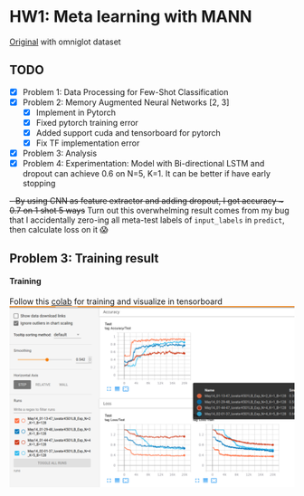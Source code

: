 # HW1: Meta learning with MANN

[Original](http://cs330.stanford.edu/material/hw1_updated.zip) with omniglot dataset

## TODO
- [x] Problem 1: Data Processing for Few-Shot Classification
- [x] Problem 2: Memory Augmented Neural Networks [2, 3]
    - [x] Implement in Pytorch
    - [x] Fixed pytorch training error
    - [x] Added support cuda and tensorboard for pytorch
    - [x] Fix TF implementation error
- [x] Problem 3: Analysis
- [x] Problem 4: Experimentation: Model with Bi-directional LSTM and dropout can achieve 0.6 on N=5, K=1. It can be 
better if have early stopping

~~- By using CNN as feature extractor and adding dropout, I got accuracy ~ 0.7 on 1 shot 5 ways~~ Turn out this 
overwhelming result comes from my bug that I accidentally zero-ing all meta-test labels of `input_labels` in `predict`, then calculate loss 
on it :scream: 


## Problem 3: Training result 

#### Training 
Follow this [colab](https://colab.research.google.com/drive/1bVR_v0bajtTdNazytj4ai2W6sfD7p6Kr?usp=sharing) for training
and visualize in tensorboard
![Training](output/tensorboard.png)
